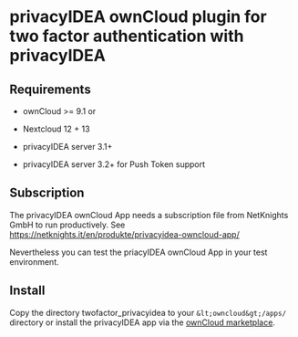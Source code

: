 # privacyIDEA ownCloud plugin for two factor authentication with privacyIDEA

## Requirements

* ownCloud >= 9.1 or
* Nextcloud 12 + 13

* privacyIDEA server 3.1+
* privacyIDEA server 3.2+ for Push Token support

## Subscription

The privacyIDEA ownCloud App needs a subscription file from NetKnights GmbH to run productively.
See https://netknights.it/en/produkte/privacyidea-owncloud-app/

Nevertheless you can test the priacyIDEA ownCloud App in your test environment.

## Install

Copy the directory twofactor_privacyidea to your ``&lt;owncloud&gt;/apps/`` directory
or install the privacyIDEA app via the [ownCloud marketplace](https://marketplace.owncloud.com/apps/twofactor_privacyidea).
